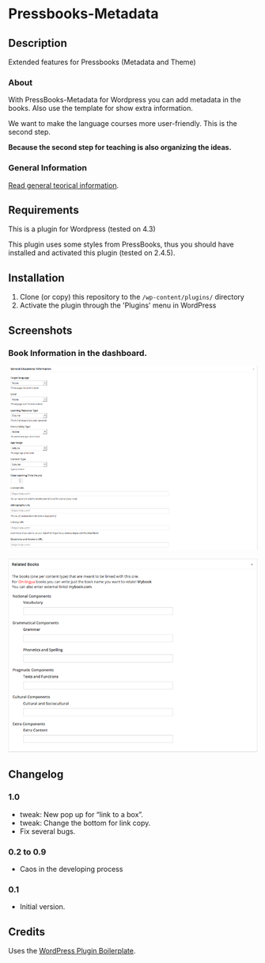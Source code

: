 # Pressbooks-Metadata

## Description
Extended features for Pressbooks (Metadata and Theme)

### About

With PressBooks-Metadata for Wordpress you can add metadata in the books. Also use the template for show extra information.

We want to make the language courses more user-friendly. This is the second step.

**Because the second step for teaching is also organizing the ideas.**

### General Information
[Read general teorical information](/README-general-information.md).


## Requirements
This is a plugin for Wordpress (tested on 4.3)

This plugin uses some styles from PressBooks, thus you should have installed and
activated this plugin (tested on 2.4.5).

## Installation

1. Clone (or copy) this repository to the `/wp-content/plugins/` directory
1. Activate the plugin through the 'Plugins' menu in WordPress

## Screenshots

### Book Information in the dashboard.
![General information.](assets/GeneralInformation.png)

![Related books.](assets/RelatedBooks.png)



## Changelog
### 1.0
* tweak: New pop up for “link to a box”.
* tweak: Change the bottom for link copy.
* Fix several bugs.




### 0.2 to 0.9
* Caos in the developing process

### 0.1
* Initial version.

## Credits

Uses the [WordPress Plugin Boilerplate](http://wppb.io/).
